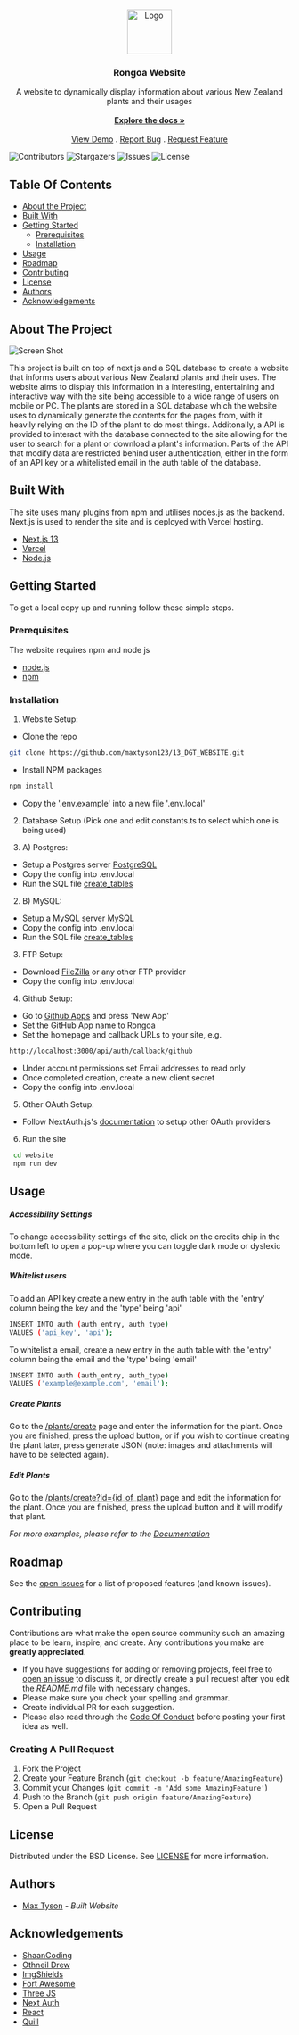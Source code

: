 <br/>
<p align="center">
  <a href="https://github.com/maxtyson123/13_DGT_WEBSITE">
    <img src="/website/public/media/images/logo.svg" alt="Logo" width="80" height="80">
  </a>

<h3 align="center">Rongoa Website</h3>

  <p align="center">
    A website to dynamically display information about various New Zealand  plants and their usages
    <br/>
    <br/>
    <a href="https://github.com/maxtyson123/13_DGT_WEBSITE"><strong>Explore the docs »</strong></a>
    <br/>
    <br/>
    <a href="https://13-dgt-website.vercel.app/">View Demo</a>
    .
    <a href="https://github.com/maxtyson123/13_DGT_WEBSITE/issues">Report Bug</a>
    .
    <a href="https://github.com/maxtyson123/13_DGT_WEBSITE/issues">Request Feature</a>
  </p>
</p>

![Contributors](https://img.shields.io/github/contributors/maxtyson123/13_DGT_WEBSITE?color=dark-green) ![Stargazers](https://img.shields.io/github/stars/maxtyson123/13_DGT_WEBSITE?color=dark-green) ![Issues](https://img.shields.io/github/issues/maxtyson123/13_DGT_WEBSITE) ![License](https://img.shields.io/github/license/maxtyson123/13_DGT_WEBSITE?color=dark-green)

## Table Of Contents

* [About the Project](#about-the-project)
* [Built With](#built-with)
* [Getting Started](#getting-started)
  * [Prerequisites](#prerequisites)
  * [Installation](#installation)
* [Usage](#usage)
* [Roadmap](#roadmap)
* [Contributing](#contributing)
* [License](#license)
* [Authors](#authors)
* [Acknowledgements](#acknowledgements)

## About The Project

![Screen Shot](doc/screenshots/about.png)

This project is built on top of next js and a SQL database to create a website that informs users about various New Zealand plants and their uses. The website aims to display this information in a interesting, entertaining and interactive way with the site being accessible to a wide range of users on mobile or PC. The plants are stored in a SQL database which the website uses to dynamically generate the contents for the pages from, with it heavily relying on the ID of the plant to do most things. Additonally,  a API is provided to interact with the database connected to the site allowing for the user to search for a plant or download a plant's information. Parts of the API that modify data are restricted behind user authentication, either in the form of an API key or a whitelisted email in the auth table of the database.

## Built With

The site uses many plugins from npm and utilises nodes.js as the backend. Next.js is used to render the site and is deployed with Vercel hosting.

* [Next.js 13](https://nextjs.org/)
* [Vercel](https://vercel.com/)
* [Node.js](https://nodejs.org/en)

## Getting Started


To get a local copy up and running follow these simple steps.

### Prerequisites

The website requires npm and node js

* [node.js](https://nodejs.org/en)
* [npm](https://docs.npmjs.com/downloading-and-installing-node-js-and-npm)

### Installation

1. Website Setup:
* Clone the repo
```sh
git clone https://github.com/maxtyson123/13_DGT_WEBSITE.git
```
* Install NPM packages
```sh
npm install
```
* Copy the '.env.example' into a new file '.env.local'
2. Database Setup (Pick one and edit constants.ts to select which one is being used)

2. A) Postgres:
* Setup a Postgres server [PostgreSQL](https://www.postgresql.org/)
* Copy the config into .env.local
* Run the SQL file [create_tables](server/postgres_sql/create_tables.sql)

2. B) MySQL:
* Setup a MySQL server [MySQL](https://www.mysql.com/)
* Copy the config into .env.local
* Run the SQL file [create_tables](server/my_sql/create_tables.sql)

3. FTP Setup:
* Download [FileZilla](https://filezilla-project.org/download.php) or any other FTP provider
* Copy the config into .env.local

4. Github Setup:
* Go to [Github Apps](https://github.com/settings/apps) and press 'New App'
* Set the GitHub App name to Rongoa
* Set the homepage and callback URLs to your site, e.g.
```sh
http://localhost:3000/api/auth/callback/github
```
* Under account permissions set Email addresses to read only
* Once completed creation, create a new client secret
* Copy the config into .env.local
5. Other OAuth Setup:
* Follow NextAuth.js's [documentation](https://next-auth.js.org/configuration/providers/oauth) to setup other OAuth providers
6. Run the site
```sh
 cd website
 npm run dev
```

## Usage

##### Accessibility Settings
To change accessibility settings of the site, click on the credits chip in the bottom left to open a pop-up where you can toggle dark mode or dyslexic mode.

##### Whitelist users
To add an API key create a new entry in the auth table with the 'entry' column being the key and the 'type' being 'api'
```sh
INSERT INTO auth (auth_entry, auth_type)
VALUES ('api_key', 'api');
```
To whitelist a email, create a new entry in the auth table with the 'entry' column being the email and the 'type' being 'email'
```sh
INSERT INTO auth (auth_entry, auth_type)
VALUES ('example@example.com', 'email');
```

##### Create Plants
Go to the [/plants/create](https://13-dgt-website.vercel.app/plants/create) page and enter the information for the plant. Once you are finished, press the upload button, or if you wish to continue creating the plant later, press generate JSON (note: images and attachments will have to be selected again).

##### Edit Plants
Go to the [/plants/create?id={id_of_plant}](https://13-dgt-website.vercel.app/plants/create) page and edit the information for the plant. Once you are finished, press the upload button and it will modify that plant.


_For more examples, please refer to the [Documentation](https://maxtyson123.github.io/13_DGT_WEBSITE)_

## Roadmap

See the [open issues](https://github.com/maxtyson123/13_DGT_WEBSITE/issues) for a list of proposed features (and known issues).

## Contributing

Contributions are what make the open source community such an amazing place to be learn, inspire, and create. Any contributions you make are **greatly appreciated**.
* If you have suggestions for adding or removing projects, feel free to [open an issue](https://github.com/maxtyson123/13_DGT_WEBSITE/issues/new) to discuss it, or directly create a pull request after you edit the *README.md* file with necessary changes.
* Please make sure you check your spelling and grammar.
* Create individual PR for each suggestion.
* Please also read through the [Code Of Conduct](https://github.com/maxtyson123/13_DGT_WEBSITE/blob/main/CODE_OF_CONDUCT.md) before posting your first idea as well.

### Creating A Pull Request

1. Fork the Project
2. Create your Feature Branch (`git checkout -b feature/AmazingFeature`)
3. Commit your Changes (`git commit -m 'Add some AmazingFeature'`)
4. Push to the Branch (`git push origin feature/AmazingFeature`)
5. Open a Pull Request

## License

Distributed under the BSD License. See [LICENSE](https://github.com/maxtyson123/13_DGT_WEBSITE/blob/main/LICENSE) for more information.

## Authors

* [Max Tyson](https://github.com/maxtyson123/) - *Built Website*

## Acknowledgements

* [ShaanCoding](https://github.com/ShaanCoding/)
* [Othneil Drew](https://github.com/othneildrew/Best-README-Template)
* [ImgShields](https://shields.io/)
* [Fort Awesome](https://www.npmjs.com/package/@fortawesome/free-solid-svg-icons)
* [Three JS](https://www.npmjs.com/package/@react-three/fiber)
* [Next Auth](https://www.npmjs.com/package/next-auth)
* [React](https://github.com/facebook/react)
* [Quill](https://quilljs.com/)

